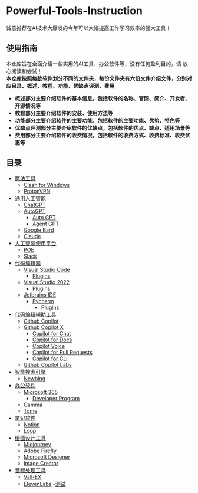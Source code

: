 # Powerful-Tools-Instruction
诚意推荐在AI技术大爆发的今年可以大幅提高工作学习效率的强大工具！
## 使用指南
本仓库旨在全面介绍一些实用的AI工具、办公软件等，没有任何盈利目的，请
放心阅读和尝试！  
**本仓库按照每款软件划分不同的文件夹，每份文件夹有六份文件介绍文件，分别对应目录、概述、教程、功能、优缺点评测、费用**
* **概述部分主要介绍软件的基本信息，包括软件的名称、官网、简介、开发者、开源情况等**
* **教程部分主要介绍软件的安装、使用方法等**
* **功能部分主要介绍软件的主要功能，包括软件的主要功能、优势、特色等**
* **优缺点评测部分主要介绍软件的优缺点，包括软件的优点、缺点、适用场景等**
* **费用部分主要介绍软件的收费情况，包括软件的收费方式、收费标准、收费优惠等**
## 目录
- [魔法工具](#)
  - [Clash for Windows](#)
  - [ProtonVPN](#)
- [通用人工智能](https://github.com/MossDream/Powerful-Tools-Instruction/tree/main/General%20AI)
  - [ChatGPT](https://github.com/MossDream/Powerful-Tools-Instruction/tree/main/General%20AI/ChatGPT)
  - [AutoGPT](#终端)
    - [Auto GPT](#文本编辑器)
    - [Agent GPT](#文本编辑器)
  - [Google Bard](#浏览器)
  - [Claude](#图片处理)
- [人工智能使用平台](#视频处理)
  - [POE](#音频处理)
  - [Slack](#PDF处理)
- [代码编辑器](#代码编辑器)
  - [Visual Studio Code](#文献管理)
    - [Plugins](#数据处理)
  - [Visual Studio 2022](#数据处理)
    - [Plugins](#使用指南)
  - [Jetbrains IDE](#数据可视化)
    - [Pycharm](#数据可视化)
      - [Plugins](#数据可视化)
- [代码编辑辅助工具](#数据标注)
  - [Github Copilot](#数据标注)
  - [Github Copilot X](#数据标注)
    - [Copilot for Chat](#数据标注)
    - [Copilot for Docs](#数据标注)
    - [Copilot Voice](#数据标注)
    - [Copilot for Pull Requests](#数据标注)
    - [Copilot for CLI](#数据标注)
  - [Github Copilot Labs](#数据标注)
- [智能搜索引擎](#数据标注)
  - [Newbing](#数据集管理)
- [办公软件](#模型管理)
  - [Microsoft 365](#模型转换)
    - [Developer Program](#模型压缩)
  - [Gamma](#模型量化)
  - [Tome](#模型量化)
- [笔记软件](#模型调试)
  - [Notion](#模型优化)
  - [Loop](#模型融合)
- [绘图设计工具](#模型剪枝)
  - [Midjourney](#模型量化)
  - [Adobe Firefly](#模型量化)
  - [Microsoft Designer](#模型蒸馏)
  - [Image Creator](#模型对抗)
- [音频处理工具](#模型对齐)
  - [Vall-EX](#模型对比)
  - [ElevenLabs](#模型量化)
-[测试](#Powerful-Tools-Instruction)

  

